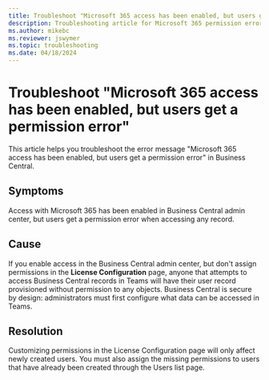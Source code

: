 ```yaml
---
title: Troubleshoot "Microsoft 365 access has been enabled, but users get a permission error"
description: Troubleshooting article for Microsoft 365 permission error in Business Central.
ms.author: mikebc
ms.reviewer: jswymer
ms.topic: troubleshooting 
ms.date: 04/18/2024
---
```


# Troubleshoot "Microsoft 365 access has been enabled, but users get a permission error"

This article helps you troubleshoot the error message "Microsoft 365 access has been enabled, but users get a permission error" in Business Central.

## Symptoms

Access with Microsoft 365 has been enabled in Business Central admin center, but users get a permission error when accessing any record.

## Cause

If you enable access in the Business Central admin center, but don't assign permissions in the **License Configuration** page, anyone that attempts to access Business Central records in Teams will have their user record provisioned without permission to any objects. Business Central is secure by design: administrators must first configure what data can be accessed in Teams. 

## Resolution

Customizing permissions in the License Configuration page will only affect newly created users. You must also assign the missing permissions to users that have already been created through the Users list page. 